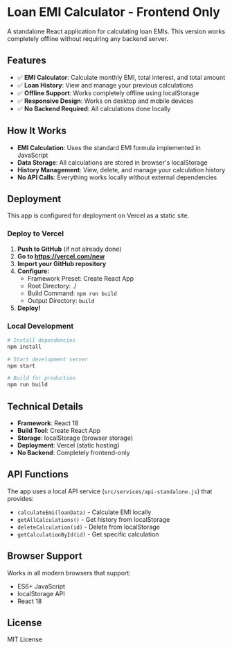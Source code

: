 # Loan EMI Calculator - Frontend Only

A standalone React application for calculating loan EMIs. This version works completely offline without requiring any backend server.

## Features

- ✅ **EMI Calculator**: Calculate monthly EMI, total interest, and total amount
- ✅ **Loan History**: View and manage your previous calculations
- ✅ **Offline Support**: Works completely offline using localStorage
- ✅ **Responsive Design**: Works on desktop and mobile devices
- ✅ **No Backend Required**: All calculations done locally

## How It Works

- **EMI Calculation**: Uses the standard EMI formula implemented in JavaScript
- **Data Storage**: All calculations are stored in browser's localStorage
- **History Management**: View, delete, and manage your calculation history
- **No API Calls**: Everything works locally without external dependencies

## Deployment

This app is configured for deployment on Vercel as a static site.

### Deploy to Vercel

1. **Push to GitHub** (if not already done)
2. **Go to https://vercel.com/new**
3. **Import your GitHub repository**
4. **Configure:**
   - Framework Preset: Create React App
   - Root Directory: ./
   - Build Command: `npm run build`
   - Output Directory: `build`
5. **Deploy!**

### Local Development

```bash
# Install dependencies
npm install

# Start development server
npm start

# Build for production
npm run build
```

## Technical Details

- **Framework**: React 18
- **Build Tool**: Create React App
- **Storage**: localStorage (browser storage)
- **Deployment**: Vercel (static hosting)
- **No Backend**: Completely frontend-only

## API Functions

The app uses a local API service (`src/services/api-standalone.js`) that provides:

- `calculateEmi(loanData)` - Calculate EMI locally
- `getAllCalculations()` - Get history from localStorage
- `deleteCalculation(id)` - Delete from localStorage
- `getCalculationById(id)` - Get specific calculation

## Browser Support

Works in all modern browsers that support:
- ES6+ JavaScript
- localStorage API
- React 18

## License

MIT License 